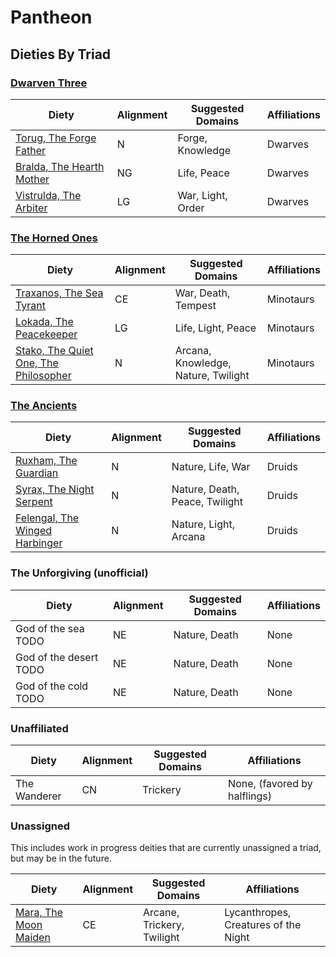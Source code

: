 # Pantheon

## Dieties By Triad

### [Dwarven Three](triads/dwarven_three.md)

| Diety | Alignment | Suggested Domains | Affiliations |
|-------|-----------|-------------------|--------------|
|[Torug, The Forge Father](dieties/torug.md)| N | Forge, Knowledge | Dwarves |
|[Bralda, The Hearth Mother](dieties/bralda.md) | NG | Life, Peace | Dwarves |
|[Vistrulda, The Arbiter](dieties/vistrulda.md) | LG | War, Light, Order | Dwarves |

### [The Horned Ones](triads/the_horned_ones.md)

| Diety | Alignment | Suggested Domains | Affiliations |
|-------|-----------|-------------------|--------------|
|[Traxanos, The Sea Tyrant](dieties/traxanos.md) | CE | War, Death, Tempest | Minotaurs |
|[Lokada, The Peacekeeper](dieties/lokada.md) | LG | Life, Light, Peace | Minotaurs |
|[Stako, The Quiet One, The Philosopher](dieties/stako.md) | N | Arcana, Knowledge, Nature, Twilight | Minotaurs |

### [The Ancients](triads/the_ancients.md)

| Diety | Alignment | Suggested Domains | Affiliations |
|-------|-----------|-------------------|--------------|
|[Ruxham, The Guardian](dieties/ruxham.md)| N | Nature, Life, War | Druids |
|[Syrax, The Night Serpent](dieties/syrax.md)| N | Nature, Death, Peace, Twilight | Druids |
|[Felengal, The Winged Harbinger](dieties/felengal.md)| N | Nature, Light, Arcana | Druids |

### The Unforgiving (unofficial)

| Diety | Alignment | Suggested Domains | Affiliations |
|-------|-----------|-------------------|--------------|
| God of the sea  TODO | NE | Nature, Death | None |
| God of the desert   TODO | NE | Nature, Death | None |
| God of the cold TODO | NE | Nature, Death | None |

### Unaffiliated

| Diety | Alignment | Suggested Domains | Affiliations |
|-------|-----------|-------------------|--------------|
| The Wanderer | CN | Trickery | None, (favored by halflings) |

### Unassigned

This includes work in progress deities that are currently unassigned a triad, but may be in the future.

| Diety | Alignment | Suggested Domains | Affiliations |
|-------|-----------|-------------------|--------------|
| [Mara, The Moon Maiden](mara.md) | CE | Arcane, Trickery, Twilight | Lycanthropes, Creatures of the Night |

